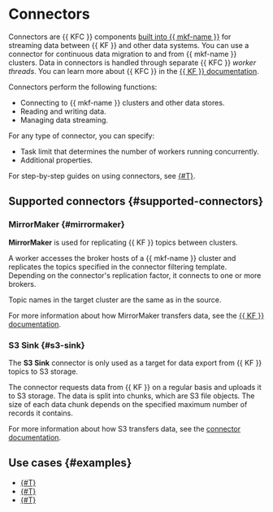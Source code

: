 # Connectors

Connectors are {{ KFC }} components [built into {{ mkf-name }}](#supported) for streaming data between {{ KF }} and other data systems. You can use a connector for continuous data migration to and from {{ mkf-name }} clusters. Data in connectors is handled through separate {{ KFC }} *worker threads*. You can learn more about {{ KFC }} in the [{{ KF }} documentation](https://kafka.apache.org/documentation/#connect).

Connectors perform the following functions:

* Connecting to {{ mkf-name }} clusters and other data stores.
* Reading and writing data.
* Managing data streaming.

For any type of connector, you can specify:

* Task limit that determines the number of workers running concurrently.
* Additional properties.

For step-by-step guides on using connectors, see [{#T}](../operations/cluster-connector.md).

## Supported connectors {#supported-connectors}

### MirrorMaker {#mirrormaker}

**MirrorMaker** is used for replicating {{ KF }} topics between clusters.

A worker accesses the broker hosts of a {{ mkf-name }} cluster and replicates the topics specified in the connector filtering template. Depending on the connector's replication factor, it connects to one or more brokers.

Topic names in the target cluster are the same as in the source.

For more information about how MirrorMaker transfers data, see the [{{ KF }} documentation](https://kafka.apache.org/documentation/#georeplication).

### S3 Sink {#s3-sink}

The **S3 Sink** connector is only used as a target for data export from {{ KF }} topics to S3 storage.

The connector requests data from {{ KF }} on a regular basis and uploads it to S3 storage. The data is split into chunks, which are S3 file objects. The size of each data chunk depends on the specified maximum number of records it contains.

For more information about how S3 transfers data, see the [connector documentation](https://github.com/aiven/s3-connector-for-apache-kafka).


## Use cases {#examples}

* [{#T}](../tutorials/kafka-connect.md)
* [{#T}](../tutorials/kafka-connectors.md)
* [{#T}](../tutorials/mkf-to-mkf-transfer.md)
